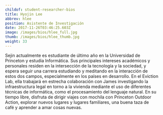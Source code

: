 ```yaml
---
childof: student-researcher-bios
title: Hyojin Lee
abbrev: hlee
position: Asistente de Investigación 
date: 2017-11-26T03:46:25.603Z
image: /images/bios/hlee_full.jpg
thumb: /images/bios/hlee_thumb.jpg
weight: 33
---
```

Sejin actualmente es estudiante de último año en la Universidad de Princeton y estudia Informática. Sus principales intereses académicos y personales residen en la intersección de la tecnología y la sociedad, y espera seguir una carrera estudiando y meditando en la interacción de estos dos campos, especialmente en los países en desarrollo. En el Eviction Lab, ella trabajará en estrecha colaboración con James investigando la infraestructura legal en torno a la vivienda mediante el uso de diferentes técnicas de informática, como el procesamiento del lenguaje natural. En su tiempo libre, disfruta de dirigir viajes con mochila con Princeton Outdoor Action, explorar nuevos lugares y lugares familiares, una buena taza de café y aprender a amar cosas nuevas.